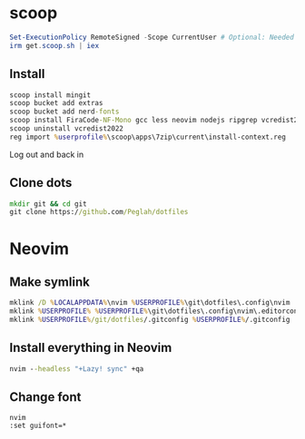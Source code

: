 # scoop
```powershell
Set-ExecutionPolicy RemoteSigned -Scope CurrentUser # Optional: Needed to run a remote script the first time
irm get.scoop.sh | iex
```

## Install
```cmd
scoop install mingit
scoop bucket add extras
scoop bucket add nerd-fonts
scoop install FiraCode-NF-Mono gcc less neovim nodejs ripgrep vcredist2022 wezterm
scoop uninstall vcredist2022
reg import %userprofile%\scoop\apps\7zip\current\install-context.reg
```

Log out and back in

## Clone dots
```cmd
mkdir git && cd git
git clone https://github.com/Peglah/dotfiles
```

# Neovim
## Make symlink
```cmd
mklink /D %LOCALAPPDATA%\nvim %USERPROFILE%\git\dotfiles\.config\nvim
mklink %USERPROFILE% %USERPROFILE%\git\dotfiles\.config\nvim\.editorconfig
mklink %USERPROFILE%/git/dotfiles/.gitconfig %USERPROFILE%/.gitconfig
```

## Install everything in Neovim
```cmd
nvim --headless "+Lazy! sync" +qa
```

## Change font
```
nvim
:set guifont=*
```

